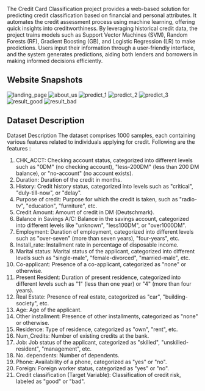 The Credit Card Classification project provides a web-based solution for predicting credit classification based on financial and personal attributes. It automates the credit assessment process using machine learning, offering quick insights into creditworthiness. By leveraging historical credit data, the project trains models such as Support Vector Machines (SVM), Random Forests (RF), Gradient Boosting (GB), and Logistic Regression (LR)  to make predictions. Users input their information through a user-friendly interface, and the system generates predictions, aiding both lenders and borrowers in making informed decisions efficiently.

## Website Snapshots
![landing_page](https://github.com/lismaria/CreditAssist/assets/69604870/9e2e1318-b2de-4bd1-99db-75772820dc3a)
![about_us](https://github.com/lismaria/CreditAssist/assets/69604870/2c512654-e0ef-48dc-a5dc-314e12baaad2)
![predict_1](https://github.com/lismaria/CreditAssist/assets/69604870/707e275f-2e2c-4178-bd57-eb0f445e98bd)
![predict_2](https://github.com/lismaria/CreditAssist/assets/69604870/56c2cf8f-a719-49ad-a8ee-6ad798952610)
![predict_3](https://github.com/lismaria/CreditAssist/assets/69604870/e4aaac62-4243-4ef9-995c-01ad76d6bfff)
![result_good](https://github.com/lismaria/CreditAssist/assets/69604870/611d1dad-d331-4722-8746-c3d0a55ccdb2)
![result_bad](https://github.com/lismaria/CreditAssist/assets/69604870/1d40009e-dcd9-47d6-ac53-e648be364dfb)

## Dataset Description
Dataset Description
The dataset comprises 1000 samples, each containing various features related to individuals applying for credit.
Following are the features :
1.	CHK_ACCT: Checking account status, categorized into different levels such as "0DM" (no checking account), "less-200DM" (less than 200 DM balance), or "no-account" (no account exists).
2.	Duration: Duration of the credit in months.
3.	History: Credit history status, categorized into levels such as "critical", "duly-till-now", or "delay".
4.	Purpose of credit: Purpose for which the credit is taken, such as "radio-tv", "education", "furniture", etc.
5.	Credit Amount: Amount of credit in DM (Deutschmark).
6.	Balance in Savings A/C: Balance in the savings account, categorized into different levels like "unknown", "less100DM", or "over1000DM".
7.	Employment: Duration of employment, categorized into different levels such as "over-seven" (more than seven years), "four-years", etc.
8.	Install_rate: Installment rate in percentage of disposable income.
9.	Marital status: Marital status of the applicant, categorized into different levels such as "single-male", "female-divorced", "married-male", etc.
10.	Co-applicant: Presence of a co-applicant, categorized as "none" or otherwise.
11.	Present Resident: Duration of present residence, categorized into different levels such as "1" (less than one year) or "4" (more than four years).
12.	Real Estate: Presence of real estate, categorized as "car", "building-society", etc.
13.	Age: Age of the applicant.
14.	Other installment: Presence of other installments, categorized as "none" or otherwise.
15.	Residence: Type of residence, categorized as "own", "rent", etc.
16.	Num_Credits: Number of existing credits at the bank.
17.	Job: Job status of the applicant, categorized as "skilled", "unskilled-resident", "management", etc.
18.	No. dependents: Number of dependents.
19.	Phone: Availability of a phone, categorized as "yes" or "no".
20.	Foreign: Foreign worker status, categorized as "yes" or "no".
21.	Credit classification (Target Variable): Classification of credit risk, labeled as "good" or "bad".
